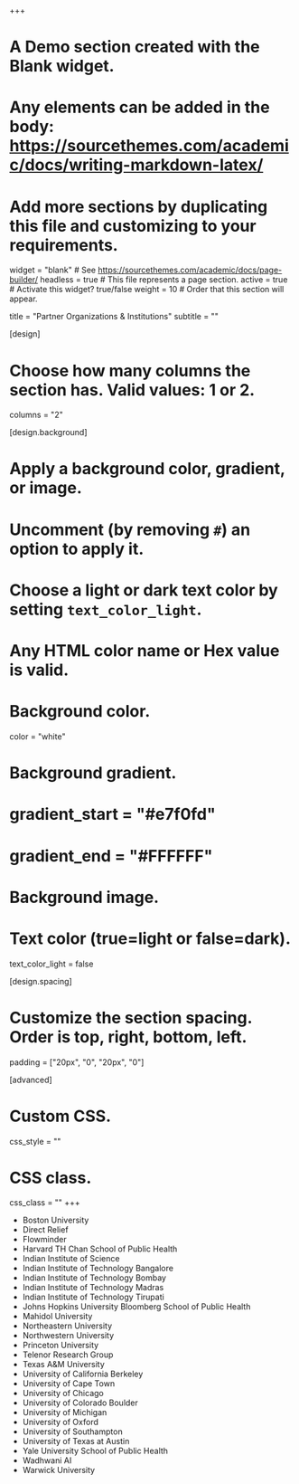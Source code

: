 +++
# A Demo section created with the Blank widget.
# Any elements can be added in the body: https://sourcethemes.com/academic/docs/writing-markdown-latex/
# Add more sections by duplicating this file and customizing to your requirements.

widget = "blank"  # See https://sourcethemes.com/academic/docs/page-builder/
headless = true  # This file represents a page section.
active = true  # Activate this widget? true/false
weight = 10  # Order that this section will appear.

title = "Partner Organizations & Institutions"
subtitle = ""

[design]
  # Choose how many columns the section has. Valid values: 1 or 2.
  columns = "2"

[design.background]
  # Apply a background color, gradient, or image.
  #   Uncomment (by removing `#`) an option to apply it.
  #   Choose a light or dark text color by setting `text_color_light`.
  #   Any HTML color name or Hex value is valid.

  # Background color.
  color = "white"
  
  # Background gradient.
  # gradient_start = "#e7f0fd"
  # gradient_end = "#FFFFFF"
  
  # Background image.

  # Text color (true=light or false=dark).
  text_color_light = false

[design.spacing]
  # Customize the section spacing. Order is top, right, bottom, left.
  padding = ["20px", "0", "20px", "0"]

[advanced]
 # Custom CSS. 
 css_style = ""
 
 # CSS class.
 css_class = ""
+++

- Boston University
- Direct Relief
- Flowminder
- Harvard TH Chan School of Public Health
- Indian Institute of Science
- Indian Institute of Technology Bangalore
- Indian Institute of Technology Bombay
- Indian Institute of Technology Madras
- Indian Institute of Technology Tirupati
- Johns Hopkins University Bloomberg School of Public Health
- Mahidol University
- Northeastern University
- Northwestern University
- Princeton University
- Telenor Research Group
- Texas A&M University
- University of California Berkeley
- University of Cape Town
- University of Chicago
- University of Colorado Boulder
- University of Michigan
- University of Oxford
- University of Southampton
- University of Texas at Austin
- Yale University School of Public Health
- Wadhwani AI
- Warwick University 